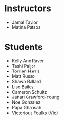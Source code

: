 # Instructors

- Jamal Taylor
- Matina Patsos

# Students

- Kelly Ann Raver
- Tashi Paljor
- Torrien Harris
- Matt Russo
- Shawn Ballard
- Liso Bailey
- Cameron Schultz
- Jahari Crawford-Young
- Noe Gonzalez
- Papa Ghansah
- Victorious Foulks (Vic)
